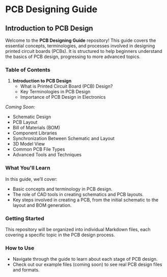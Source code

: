 # PCB Designing Guide

## Introduction to PCB Design

Welcome to the **PCB Designing Guide** repository! This guide covers the essential concepts, terminologies, and processes involved in designing printed circuit boards (PCBs). It is structured to help beginners understand the basics of PCB design, progressing to more advanced topics.

### Table of Contents

1. **Introduction to PCB Design**  
   - What is Printed Circuit Board (PCB) Design?
   - Key Terminologies in PCB Design
   - Importance of PCB Design in Electronics

*Coming Soon:*
- Schematic Design
- PCB Layout
- Bill of Materials (BOM)
- Component Libraries
- Synchronization Between Schematic and Layout
- 3D Model View
- Common PCB File Types
- Advanced Tools and Techniques

### What You'll Learn

In this guide, we’ll cover:
- Basic concepts and terminology in PCB design.
- The role of CAD tools in creating schematics and PCB layouts.
- Key steps involved in creating a PCB, from the initial schematic to the layout and BOM generation.
  
### Getting Started

This repository will be organized into individual Markdown files, each covering a specific topic in the PCB design process.

### How to Use

- Navigate through the guide to learn about each stage of PCB design.
- Check out our example files (coming soon) to see real PCB design files and formats.

